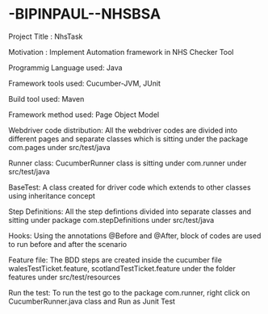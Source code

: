 # -BIPINPAUL--NHSBSA

Project Title : NhsTask

Motivation : Implement Automation framework in NHS Checker Tool

Programmig Language used: Java

Framework tools used: Cucumber-JVM, JUnit

Build tool used: Maven

Framework method used: Page Object Model

Webdriver code distribution: All the webdriver codes are divided into different pages and separate classes which is sitting under the package com.pages under src/test/java

Runner class: CucumberRunner class is sitting under com.runner under src/test/java

BaseTest: A class created for driver code which extends to other classes using inheritance concept

Step Definitions: All the step defintions divided into separate classes and sitting under package com.stepDefinitions under src/test/java

Hooks: Using the annotations @Before and @After, block of codes are used to run before and after the scenario

Feature file: The BDD steps are created inside the cucumber file walesTestTicket.feature, scotlandTestTicket.feature under the folder features under src/test/resources

Run the test: To run the test go to the package com.runner, right click on CucumberRunner.java class and Run as Junit Test
